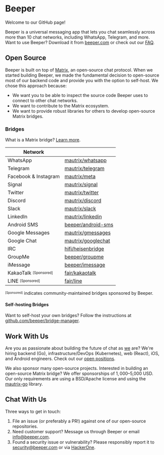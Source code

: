 # Beeper

Welcome to our GitHub page!

Beeper is a universal messaging app that lets you chat seamlessly across more than 10 chat networks, including WhatsApp, Telegram, and more. Want to use Beeper? Download it from [beeper.com](https://beeper.com) or check out our [FAQ](https://beeper.com/faq).

## Open Source

Beeper is built on top of [Matrix](https://matrix.org), an open-source chat protocol. When we started building Beeper, we made the fundamental decision to open-source most of our backend code and provide you with the option to self-host. We chose this approach because:

- We want you to be able to inspect the source code Beeper uses to connect to other chat networks.
- We want to contribute to the Matrix ecosystem.
- We want to provide robust libraries for others to develop open-source Matrix bridges.

### Bridges

What is a Matrix bridge? [Learn more](https://www.beeper.com/faq#what-is-a-bridge).

| Network              |                                                                                                     |
|----------------------|-----------------------------------------------------------------------------------------------------|
| WhatsApp             | [mautrix/whatsapp](https://github.com/mautrix/whatsapp)                                             |
| Telegram             | [mautrix/telegram](https://github.com/mautrix/telegram)                                             |
| Facebook & Instagram | [mautrix/meta](https://github.com/mautrix/meta)                                                     |
| Signal               | [mautrix/signal](https://github.com/mautrix/signal)                                                 |
| Twitter              | [mautrix/twitter](https://github.com/mautrix/twitter)                                               |
| Discord              | [mautrix/discord](https://github.com/mautrix/discord)                                               |
| Slack                | [mautrix/slack](https://github.com/mautrix/slack)                                                   |
| LinkedIn             | [mautrix/linkedin](https://github.com/mautrix/linkedin)                                             |
| Android SMS          | [beeper/android-sms](https://gitlab.com/beeper/android-sms)                                         |
| Google Messages      | [mautrix/gmessages](https://github.com/mautrix/gmessages)                                           |
| Google Chat          | [mautrix/googlechat](https://github.com/mautrix/googlechat)                                         |
| IRC                  | [hifi/heisenbridge](https://github.com/hifi/heisenbridge)                                           |
| GroupMe              | [beeper/groupme](https://github.com/beeper/groupme)                                                 |
| iMessage             | [beeper/imessage](https://github.com/beeper/imessage)                                               |
| KakaoTalk <sup><sub>[Sponsored]</sub></sup> | [fair/kakaotalk](https://src.miscworks.net/fair/matrix-appservice-kakaotalk.git)      |
| LINE <sup><sub>[Sponsored]</sub></sup>      | [fair/line](https://src.miscworks.net/fair/matrix-puppeteer-line.git)                 |

<sup><sub>[Sponsored]</sub></sup> indicates community-maintained bridges sponsored by Beeper.

#### Self-hosting Bridges

Want to self-host your own bridges? Follow the instructions at [github.com/beeper/bridge-manager](https://github.com/beeper/bridge-manager).

## Work With Us

Are you as passionate about building the future of chat as [we](https://github.com/orgs/beeper/people) are? We're hiring backend (Go), infrastructure/DevOps (Kubernetes), web (React), iOS, and Android engineers. Check out our [open positions](https://www.automattic.com/work-with-us).

We also sponsor many open-source projects. Interested in building an open-source Matrix bridge? We offer sponsorships of $1,000–$5,000 USD. Our only requirements are using a BSD/Apache license and using the [mautrix-go](https://github.com/mautrix/go) library.

## Chat With Us

Three ways to get in touch:

1. File an issue (or preferably a PR!) against one of our open-source repositories.
2. Need customer support? Message us through Beeper or email [info@beeper.com](mailto:info@beeper.com).
3. Found a security issue or vulnerability? Please responsibly report it to [security@beeper.com](mailto:security@beeper.com) or via [HackerOne](https://hackerone.com/automattic).
